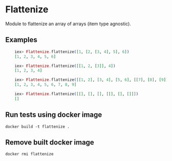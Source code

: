 # Flattenize

Module to flattenize an array of arrays (item type agnostic).

## Examples
```Elixir
    iex> Flattenize.flattenize([1, [2, [3, 4], 5], 6])
    [1, 2, 3, 4, 5, 6]

    iex> Flattenize.flattenize([[1, 2, [3]], 4])
    [1, 2, 3, 4]

    iex> Flattenize.flattenize([[1, 2], [3, 4], [5, 6], [[7], [8], [9]]])
    [1, 2, 3, 4, 5, 6, 7, 8, 9]

    iex> Flattenize.flattenize([[], [], [], [[], [], []]])
    []
```

## Run tests using docker image

`docker build -t flattenize .`

## Remove built docker image

`docker rmi flattenize`
